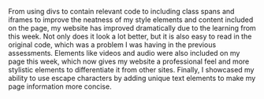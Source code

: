 From using divs to contain relevant code to including class spans and iframes to improve the neatness of my style elements and content included on the page, my website has improved dramatically due to the learning from this week. Not only does it look a lot better, but it is also easy to read in the original code, which was a problem I was having in the previous assessments. Elements like videos and audio were also included on my page this week, which now gives my website a professional feel and more stylistic elements to differentiate it from other sites. Finally, I showcased my ability to use escape characters by adding unique text elements to make my page information more concise.
